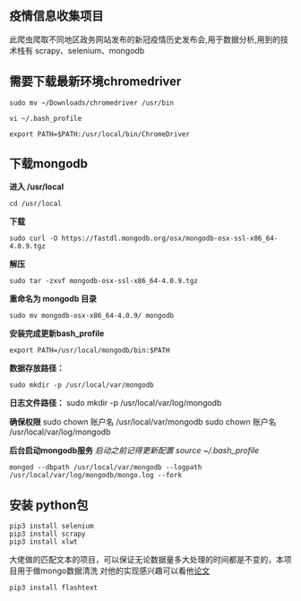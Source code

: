 ## 疫情信息收集项目
此爬虫爬取不同地区政务网站发布的新冠疫情历史发布会,用于数据分析,用到的技术栈有 scrapy、selenium、mongodb

**需要下载最新环境chromedriver**
-------------
    sudo mv ~/Downloads/chromedriver /usr/bin

    vi ~/.bash_profile

    export PATH=$PATH:/usr/local/bin/ChromeDriver

**下载mongodb**
-------------

**进入 /usr/local**

    cd /usr/local
**下载**

    sudo curl -O https://fastdl.mongodb.org/osx/mongodb-osx-ssl-x86_64-4.0.9.tgz
**解压**

    sudo tar -zxvf mongodb-osx-ssl-x86_64-4.0.9.tgz

**重命名为 mongodb 目录**

    sudo mv mongodb-osx-x86_64-4.0.9/ mongodb
**安装完成更新bash_profile**

    export PATH=/usr/local/mongodb/bin:$PATH
**数据存放路径：**

    sudo mkdir -p /usr/local/var/mongodb

**日志文件路径：**
    sudo mkdir -p /usr/local/var/log/mongodb

**确保权限**
    sudo chown 账户名 /usr/local/var/mongodb
    sudo chown 账户名 /usr/local/var/log/mongodb

**后台启动mongodb服务** 
    *启动之前记得更新配置 source ~/.bash_profile*

    mongod --dbpath /usr/local/var/mongodb --logpath /usr/local/var/log/mongodb/mongo.log --fork

**安装 python包**
-------------
    pip3 install selenium
    pip3 install scrapy
    pip3 install xlwt

大佬做的匹配文本的项目，可以保证无论数据量多大处理的时间都是不变的，本项目用于做mongo数据清洗 对他的实现感兴趣可以看他[论文](https://arxiv.org/pdf/1711.00046.pdf)

    pip3 install flashtext
